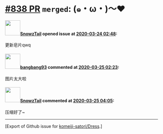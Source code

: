 # [\#838 PR](https://github.com/komeiji-satori/Dress/pull/838) `merged`: (๑・ω・)～❤

#### <img src="https://avatars.githubusercontent.com/u/30973137?u=df6f2fb2a0216198e4444dc4f703e4d9269a706c&v=4" width="50">[SnowzTail](https://github.com/SnowzTail) opened issue at [2020-03-24 02:48](https://github.com/komeiji-satori/Dress/pull/838):

更新皂片qwq

#### <img src="https://avatars.githubusercontent.com/u/3430784?v=4" width="50">[bangbang93](https://github.com/bangbang93) commented at [2020-03-25 02:23](https://github.com/komeiji-satori/Dress/pull/838#issuecomment-603603605):

图片太大啦

#### <img src="https://avatars.githubusercontent.com/u/30973137?u=df6f2fb2a0216198e4444dc4f703e4d9269a706c&v=4" width="50">[SnowzTail](https://github.com/SnowzTail) commented at [2020-03-25 04:05](https://github.com/komeiji-satori/Dress/pull/838#issuecomment-603628455):

压缩好了~


-------------------------------------------------------------------------------



[Export of Github issue for [komeiji-satori/Dress](https://github.com/komeiji-satori/Dress).]
